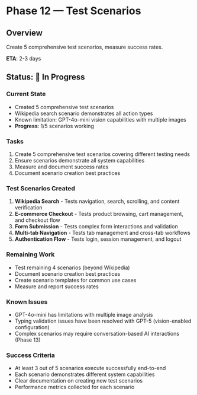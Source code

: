 # Phase 12 — Test Scenarios

## Overview
Create 5 comprehensive test scenarios, measure success rates.

**ETA**: 2-3 days

## Status: 🔄 In Progress

### Current State
- Created 5 comprehensive test scenarios
- Wikipedia search scenario demonstrates all action types
- Known limitation: GPT-4o-mini vision capabilities with multiple images
- **Progress**: 1/5 scenarios working

### Tasks
1. Create 5 comprehensive test scenarios covering different testing needs
2. Ensure scenarios demonstrate all system capabilities
3. Measure and document success rates
4. Document scenario creation best practices

### Test Scenarios Created
1. **Wikipedia Search** - Tests navigation, search, scrolling, and content verification
2. **E-commerce Checkout** - Tests product browsing, cart management, and checkout flow
3. **Form Submission** - Tests complex form interactions and validation
4. **Multi-tab Navigation** - Tests tab management and cross-tab workflows
5. **Authentication Flow** - Tests login, session management, and logout

### Remaining Work
- Test remaining 4 scenarios (beyond Wikipedia)
- Document scenario creation best practices
- Create scenario templates for common use cases
- Measure and report success rates

### Known Issues
- GPT-4o-mini has limitations with multiple image analysis
- Typing validation issues have been resolved with GPT-5 (vision-enabled configuration)
- Complex scenarios may require conversation-based AI interactions (Phase 13)

### Success Criteria
- At least 3 out of 5 scenarios execute successfully end-to-end
- Each scenario demonstrates different system capabilities
- Clear documentation on creating new test scenarios
- Performance metrics collected for each scenario
